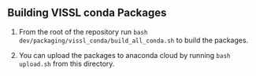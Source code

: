 ## Building VISSL conda Packages

1. From the root of the repository run
`bash dev/packaging/vissl_conda/build_all_conda.sh` to build the packages.

2. You can upload the packages to anaconda cloud by running
`bash upload.sh` from this directory.
